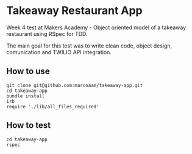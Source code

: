 Takeaway Restaurant App
============

Week 4 test at Makers Academy - Object oriented model of a takeaway restaurant using RSpec for TDD.

The main goal for this test was to write clean code, object design, comunication and TWILIO API integration.

How to use
----------

	git clone git@github.com:marcoaam/takeaway-app.git
	cd takeaway-app
	bundle install
	irb
	require './lib/all_files_required'

How to test
------------

	cd takeaway-app
	rspec



